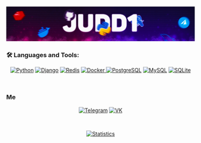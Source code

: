 ![Header](https://github.com/Judd1zzz/Judd1zzz/blob/main/assets/header.jpg)

### 🛠️ Languages and Tools:

<p align="center">
<a href="https://www.python.org"><img src="https://img.shields.io/badge/python-f5f542.svg?style=for-the-badge&logo=python&logoColor=0768a8&labelColor=FFFFFF" alt="Python"></a>
<a href="https://www.djangoproject.com"><img src="https://img.shields.io/badge/django-47474f.svg?style=for-the-badge&logo=django&logoColor=black&labelColor=FFFFFF" alt="Django"></a>
<a href="https://redis.io"><img src="https://img.shields.io/badge/Redis-F05032.svg?style=for-the-badge&logo=redis&logoColor=F05032&labelColor=FFFFFF" alt="Redis"></a>
<a href="https://www.docker.com">
<img src="https://img.shields.io/badge/Docker-blue.svg?style=for-the-badge&logo=Docker&labelColor=FFFFFF&logoColor=blue" alt="Docker">
</a>
<a href="https://www.postgresql.org"><img src="https://img.shields.io/badge/postgresql-6566ba.svg?style=for-the-badge&logo=postgresql&logoColor=6566ba&labelColor=FFFFFF" alt="PostgreSQL"></a>
<a href="https://www.mysql.com"><img src="https://img.shields.io/badge/mysql-3aabe8.svg?style=for-the-badge&logo=mysql&logoColor=3aabe8&labelColor=FFFFFF" alt="MySQL"></a>
<a href="https://www.sqlite.org/index.html"><img src="https://img.shields.io/badge/sqlite-1daede.svg?style=for-the-badge&logo=sqlite&logoColor=1daede&labelColor=FFFFFF" alt="SQLite"></a>
</p><br>

### Me

<p align="center">
<a href="https://t.me/Judd1zzz"><img src="https://img.shields.io/badge/Telegram-36393f.svg?style=for-the-badge&logo=Telegram&labelColor=FFFFFF" alt="Telegram"></a>
<a href="https://vk.com/dev_cdz_bot"><img src="https://img.shields.io/badge/VKontakte-FFFFFF.svg?style=for-the-badge&logo=VK&logoColor=FFFFFF&labelColor=blue" alt="VK"></a>
</p><br>

<p align="center">
<a href="https://github.com/judd1zzz">
<img align="center" src="https://github-readme-stats.vercel.app/api?username=Judd1zzz&show_icons=true&hide=prs&title_color=fff&icon_color=79ff97&text_color=fefefe&bg_color=151515" alt="Statistics"/>
</a></p>
